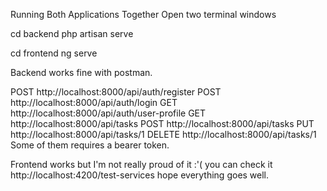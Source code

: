 Running Both Applications Together
Open two terminal windows

cd backend
php artisan serve

cd frontend
ng serve

Backend works fine with postman.

POST http://localhost:8000/api/auth/register
POST http://localhost:8000/api/auth/login
GET http://localhost:8000/api/auth/user-profile
GET http://localhost:8000/api/tasks
POST http://localhost:8000/api/tasks
PUT http://localhost:8000/api/tasks/1
DELETE http://localhost:8000/api/tasks/1
Some of them requires a bearer token.

Frontend works but I'm not really proud of it :'( 
you can check it http://localhost:4200/test-services
hope everything goes well.
